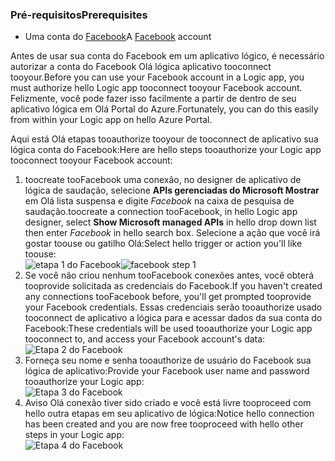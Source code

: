 ### <a name="prerequisites"></a><span data-ttu-id="47bbd-101">Pré-requisitos</span><span class="sxs-lookup"><span data-stu-id="47bbd-101">Prerequisites</span></span>
* <span data-ttu-id="47bbd-102">Uma conta do [Facebook](https://www.facebook.com/)</span><span class="sxs-lookup"><span data-stu-id="47bbd-102">A [Facebook](https://www.facebook.com/) account</span></span> 

<span data-ttu-id="47bbd-103">Antes de usar sua conta do Facebook em um aplicativo lógico, é necessário autorizar a conta do Facebook Olá lógica aplicativo tooconnect tooyour.</span><span class="sxs-lookup"><span data-stu-id="47bbd-103">Before you can use your Facebook account in a Logic app, you must authorize hello Logic app tooconnect tooyour Facebook account.</span></span> <span data-ttu-id="47bbd-104">Felizmente, você pode fazer isso facilmente a partir de dentro de seu aplicativo lógica em Olá Portal do Azure.</span><span class="sxs-lookup"><span data-stu-id="47bbd-104">Fortunately, you can do this easily from within your Logic app on hello Azure Portal.</span></span> 

<span data-ttu-id="47bbd-105">Aqui está Olá etapas tooauthorize tooyour de tooconnect de aplicativo sua lógica conta do Facebook:</span><span class="sxs-lookup"><span data-stu-id="47bbd-105">Here are hello steps tooauthorize your Logic app tooconnect tooyour Facebook account:</span></span>

1. <span data-ttu-id="47bbd-106">toocreate tooFacebook uma conexão, no designer de aplicativo de lógica de saudação, selecione **APIs gerenciadas do Microsoft Mostrar** em Olá lista suspensa e digite *Facebook* na caixa de pesquisa de saudação.</span><span class="sxs-lookup"><span data-stu-id="47bbd-106">toocreate a connection tooFacebook, in hello Logic app designer, select **Show Microsoft managed APIs** in hello drop down list then enter *Facebook* in hello search box.</span></span> <span data-ttu-id="47bbd-107">Selecione a ação que você irá gostar toouse ou gatilho Olá:</span><span class="sxs-lookup"><span data-stu-id="47bbd-107">Select hello trigger or action you'll like toouse:</span></span>  
   <span data-ttu-id="47bbd-108">![etapa 1 do Facebook](./media/connectors-create-api-facebook/facebook-1.png)</span><span class="sxs-lookup"><span data-stu-id="47bbd-108">![facebook step 1](./media/connectors-create-api-facebook/facebook-1.png)</span></span>
2. <span data-ttu-id="47bbd-109">Se você não criou nenhum tooFacebook conexões antes, você obterá tooprovide solicitada as credenciais do Facebook.</span><span class="sxs-lookup"><span data-stu-id="47bbd-109">If you haven't created any connections tooFacebook before, you'll get prompted tooprovide your Facebook credentials.</span></span> <span data-ttu-id="47bbd-110">Essas credenciais serão tooauthorize usado tooconnect de aplicativo a lógica para e acessar dados da sua conta do Facebook:</span><span class="sxs-lookup"><span data-stu-id="47bbd-110">These credentials will be used tooauthorize your Logic app tooconnect to, and access your Facebook account's data:</span></span>  
   ![Etapa 2 do Facebook](./media/connectors-create-api-facebook/facebook-2.png)
3. <span data-ttu-id="47bbd-112">Forneça seu nome e senha tooauthorize de usuário do Facebook sua lógica de aplicativo:</span><span class="sxs-lookup"><span data-stu-id="47bbd-112">Provide your Facebook user name and password tooauthorize your Logic app:</span></span>  
   ![Etapa 3 do Facebook](./media/connectors-create-api-facebook/facebook-3.png)   
4. <span data-ttu-id="47bbd-114">Aviso Olá conexão tiver sido criado e você está livre tooproceed com hello outra etapas em seu aplicativo de lógica:</span><span class="sxs-lookup"><span data-stu-id="47bbd-114">Notice hello connection has been created and you are now free tooproceed with hello other steps in your Logic app:</span></span>  
   ![Etapa 4 do Facebook](./media/connectors-create-api-facebook/facebook-4.png)   

